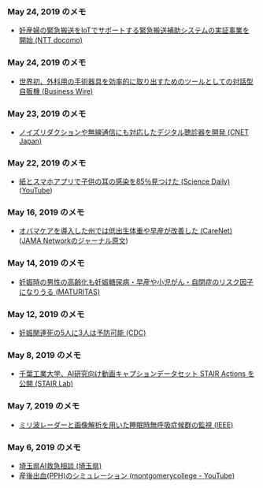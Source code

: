 ### May 24, 2019 のメモ
* [妊産婦の緊急搬送をIoTでサポートする緊急搬送補助システムの実証事業を開始 (NTT docomo)](https://www.nttdocomo.co.jp/info/notice/chugoku/page/190416_00.html)
### May 24, 2019 のメモ
* [世界初、外科用の手術器具を効率的に取り出すためのツールとしての対話型自販機 (Business Wire)](https://www.businesswire.com/news/home/20190514005179/en/)

### May 23, 2019 のメモ
* [ノイズリダクションや無線通信にも対応したデジタル聴診器を開発 (CNET Japan)](https://japan.cnet.com/article/35136717/)

### May 22, 2019 のメモ
* [紙とスマホアプリで子供の耳の感染を85％見つけた (Science Daily)](https://www.sciencedaily.com/releases/2019/05/190515144022.htm) ([YouTube](https://www.youtube.com/watch?v=R7PstymnGZg))

### May 16, 2019 のメモ
* [オバマケアを導入した州では低出生体重や早産が改善した (CareNet)](https://www.carenet.com/news/journal/carenet/47994) ([JAMA Networkのジャーナル原文](https://jamanetwork.com/journals/jama/article-abstract/2731179))

### May 14, 2019 のメモ
* [妊娠時の男性の高齢化も妊娠糖尿病・早産や小児がん・自閉症のリスク因子になりうる (MATURITAS)](https://www.maturitas.org/article/S0378-5122(19)30134-3/fulltext)

### May 12, 2019 のメモ
* [妊娠関連死の5人に3人は予防可能 (CDC)](https://www.cdc.gov/vitalsigns/maternal-deaths/)

### May 8, 2019 のメモ
* [千葉工業大学、AI研究向け動画キャプションデータセット STAIR Actions を公開 (STAIR Lab)](https://sa-captions.stair.center/)

### May 7, 2019 のメモ
* [ミリ波レーダーと画像解析を用いた睡眠時無呼吸症候群の監視 (IEEE)](https://ieeexplore.ieee.org/document/8695699)

### May 6, 2019 のメモ
* [埼玉県AI救急相談 (埼玉県)](https://www.pref.saitama.lg.jp/a0703/aikyukyu.html)
* [産後出血(PPH)のシミュレーション (montgomerycollege - YouTube)](https://www.youtube.com/watch?v=MxKiGP17C24)
